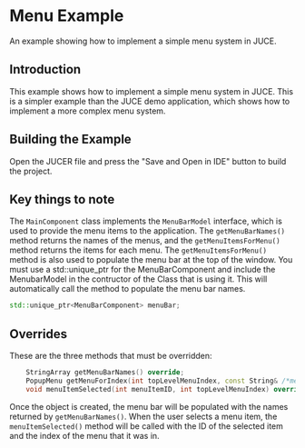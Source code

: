 # Menu Example

An example showing how to implement a simple menu system in JUCE.

## Introduction

This example shows how to implement a simple menu system in JUCE. This is a simpler example than the JUCE demo application, which shows how to implement a more complex menu system.

## Building the Example

Open the JUCER file and press the "Save and Open in IDE" button to build the project.

## Key things to note

The `MainComponent` class implements the `MenuBarModel` interface, which is used to provide the menu items to the application. The `getMenuBarNames()` method returns the names of the menus, and the `getMenuItemsForMenu()` method returns the items for each menu. The `getMenuItemsForMenu()` method is also used to populate the menu bar at the top of the window.
You must use a std::unique_ptr for the MenuBarComponent and include the MenubarModel in the contructor of the Class that is using it. This will automatically call the method to populate the menu bar names.

```cpp
std::unique_ptr<MenuBarComponent> menuBar;
```

## Overrides

These are the three methods that must be overridden:

```cpp
    StringArray getMenuBarNames() override;
    PopupMenu getMenuForIndex(int topLevelMenuIndex, const String& /*menuName*/) override;
    void menuItemSelected(int menuItemID, int topLevelMenuIndex) override;
```

Once the object is created, the menu bar will be populated with the names returned by `getMenuBarNames()`. When the user selects a menu item, the `menuItemSelected()` method will be called with the ID of the selected item and the index of the menu that it was in.
